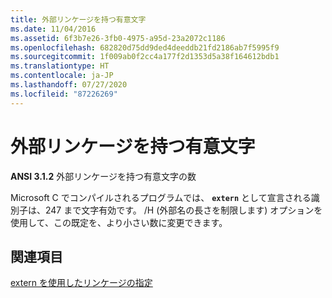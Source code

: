 ```yaml
---
title: 外部リンケージを持つ有意文字
ms.date: 11/04/2016
ms.assetid: 6f3b7e26-3fb0-4975-a95d-23a2072c1186
ms.openlocfilehash: 682820d75dd9ded4deeddb21fd2186ab7f5995f9
ms.sourcegitcommit: 1f009ab0f2cc4a177f2d1353d5a38f164612bdb1
ms.translationtype: HT
ms.contentlocale: ja-JP
ms.lasthandoff: 07/27/2020
ms.locfileid: "87226269"
---
```

# <a name="significant-characters-with-external-linkage"></a>外部リンケージを持つ有意文字

**ANSI 3.1.2** 外部リンケージを持つ有意文字の数

Microsoft C でコンパイルされるプログラムでは、 **`extern`** として宣言される識別子は、247 まで文字有効です。 /H (外部名の長さを制限します) オプションを使用して、この既定を、より小さい数に変更できます。

## <a name="see-also"></a>関連項目

[extern を使用したリンケージの指定](../cpp/using-extern-to-specify-linkage.md)
